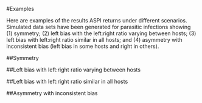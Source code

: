 #Examples

Here are examples of the results ASPI returns under different scenarios. Simulated data sets have been generated for parasitic infections showing (1) symmetry; (2) left bias with the left:right ratio varying between hosts; (3) left bias with left:right ratio similar in all hosts; and (4) asymmetry with inconsistent bias (left bias in some hosts and right in others).

##Symmetry


##Left bias with left:right ratio varying between hosts

##Left bias with left:right ratio similar in all hosts


##Asymmetry with inconsistent bias

